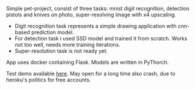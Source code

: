 Simple pet-project, consist of three tasks: mnist digit recognition, detection pistols and knives on photo, super-resolving image with x4 upscaling.

- Digit recognition task represents a simple drawing application with cnn-based prediction model.
- For detection task i used SSD model and trained it from scratch. Works not too well, needs more training iterations. 
- Super-resolution task is not ready yet. 

App uses docker containing Flask. 
Models are written in PyThorch. 


Test demo available [here](https://evening-ravine-67035.herokuapp.com/). May open for a long time also crash, due to heroku's politics for free accounts.
